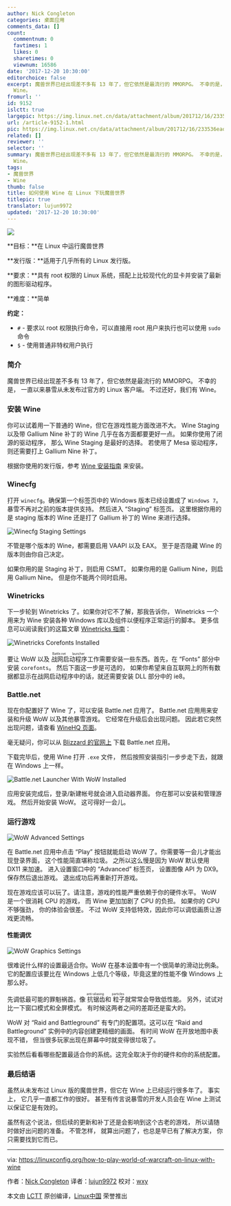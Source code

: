 ```yaml
---
author: Nick Congleton
categories: 桌面应用
comments_data: []
count:
  commentnum: 0
  favtimes: 1
  likes: 0
  sharetimes: 0
  viewnum: 16586
date: '2017-12-20 10:30:00'
editorchoice: false
excerpt: 魔兽世界已经出现差不多有 13 年了，但它依然是最流行的 MMORPG。 不幸的是， 一直以来暴雪从未发布过官方的 Linux 客户端。 不过还好，我们有
  Wine。
fromurl: ''
id: 9152
islctt: true
largepic: https://img.linux.net.cn/data/attachment/album/201712/16/233536eaokjqp37y5m83qy.jpg
url: /article-9152-1.html
pic: https://img.linux.net.cn/data/attachment/album/201712/16/233536eaokjqp37y5m83qy.jpg.thumb.jpg
related: []
reviewer: ''
selector: ''
summary: 魔兽世界已经出现差不多有 13 年了，但它依然是最流行的 MMORPG。 不幸的是， 一直以来暴雪从未发布过官方的 Linux 客户端。 不过还好，我们有
  Wine。
tags:
- 魔兽世界
- Wine
thumb: false
title: 如何使用 Wine 在 Linux 下玩魔兽世界
titlepic: true
translator: lujun9972
updated: '2017-12-20 10:30:00'
---
```


![](/data/attachment/album/201712/16/233536eaokjqp37y5m83qy.jpg)


**目标：**在 Linux 中运行魔兽世界


**发行版：**适用于几乎所有的 Linux 发行版。


**要求：**具有 root 权限的 Linux 系统，搭配上比较现代化的显卡并安装了最新的图形驱动程序。


**难度：**简单


**约定：**


* `#` - 要求以 root 权限执行命令，可以直接用 root 用户来执行也可以使用 `sudo` 命令
* `$` - 使用普通非特权用户执行


### 简介


魔兽世界已经出现差不多有 13 年了，但它依然是最流行的 MMORPG。 不幸的是， 一直以来暴雪从未发布过官方的 Linux 客户端。 不过还好，我们有 Wine。


### 安装 Wine


你可以试着用一下普通的 Wine，但它在游戏性能方面改进不大。 Wine Staging 以及带 Gallium Nine 补丁的 Wine 几乎在各方面都要更好一点。 如果你使用了闭源的驱动程序， 那么 Wine Staging 是最好的选择。 若使用了 Mesa 驱动程序， 则还需要打上 Gallium Nine 补丁。


根据你使用的发行版，参考 [Wine 安装指南](https://linuxconfig.org/installing-wine) 来安装。


### Winecfg


打开 `winecfg`。确保第一个标签页中的 Windows 版本已经设置成了 `Windows 7`。 暴雪不再对之前的版本提供支持。 然后进入 “Staging” 标签页。 这里根据你用的是 staging 版本的 Wine 还是打了 Gallium 补丁的 Wine 来进行选择。


![Winecfg Staging Settings](/data/attachment/album/201712/16/233546h0wdsieyibdh2ity.jpg)


不管是哪个版本的 Wine，都需要启用 VAAPI 以及 EAX。 至于是否隐藏 Wine 的版本则由你自己决定。


如果你用的是 Staging 补丁，则启用 CSMT。 如果你用的是 Gallium Nine，则启用 Gallium Nine。 但是你不能两个同时启用。


### Winetricks


下一步轮到 Winetricks 了。如果你对它不了解，那我告诉你， Winetricks 一个用来为 Wine 安装各种 Windows 库以及组件以便程序正常运行的脚本。 更多信息可以阅读我们的这篇文章 [Winetricks 指南](https://linuxconfig.org/configuring-wine-with-winetricks)：


![Winetricks Corefonts Installed](/data/attachment/album/201712/16/233548h4tomf8em4deo4em.jpg)


要让 WoW 以及<ruby> 战网启动程序 <rt>  Battle.net launcher </rt></ruby>工作需要安装一些东西。首先，在 “Fonts” 部分中安装 `corefonts`。 然后下面这一步是可选的， 如果你希望来自互联网上的所有数据都显示在战网启动程序中的话，就还需要安装 DLL 部分中的 ie8。


### Battle.net


现在你配置好了 Wine 了，可以安装 Battle.net 应用了。 Battle.net 应用用来安装和升级 WoW 以及其他暴雪游戏。 它经常在升级后会出现问题。 因此若它突然出现问题，请查看 [WineHQ 页面](https://appdb.winehq.org/objectManager.php?sClass=version&iId=28855&iTestingId=98594)。


毫无疑问，你可以从 [Blizzard 的官网上](http://us.battle.net/en/app/) 下载 Battle.net 应用。


下载完毕后，使用 Wine 打开 `.exe` 文件， 然后按照安装指引一步步走下去，就跟在 Windows 上一样。


![Battle.net Launcher With WoW Installed](/data/attachment/album/201712/16/233548spu1mfup77pp3hq7.jpg)


应用安装完成后，登录/新建帐号就会进入启动器界面。 你在那可以安装和管理游戏。 然后开始安装 WoW。 这可得好一会儿。


### 运行游戏


![WoW Advanced Settings](/data/attachment/album/201712/16/233549vvcr757zvrqnbq5f.jpg)


在 Battle.net 应用中点击 “Play” 按钮就能启动 WoW 了。你需要等一会儿才能出现登录界面， 这个性能简直堪称垃圾。 之所以这么慢是因为 WoW 默认使用 DX11 来加速。 进入设置窗口中的 “Advanced” 标签页， 设置图像 API 为 DX9。 保存然后退出游戏。 退出成功后再重新打开游戏。


现在游戏应该可以玩了。请注意，游戏的性能严重依赖于你的硬件水平。 WoW 是一个很消耗 CPU 的游戏， 而 Wine 更加加剧了 CPU 的负担。 如果你的 CPU 不够强劲， 你的体验会很差。 不过 WoW 支持低特效，因此你可以调低画质让游戏更流畅。


#### 性能调优


![WoW Graphics Settings](/data/attachment/album/201712/16/233549glnlc6u2tlnl6sxj.jpg)


很难说什么样的设置最适合你。WoW 在基本设置中有一个很简单的滑动比例条。 它的配置应该要比在 Windows 上低几个等级，毕竟这里的性能不像 Windows 上那么好。


先调低最可能的罪魁祸首。像<ruby> 抗锯齿 <rt>  anti-aliasing </rt></ruby>和<ruby> 粒子 <rt>  particles </rt></ruby>就常常会导致低性能。 另外，试试对比一下窗口模式和全屏模式。 有时候这两者之间的差距还是蛮大的。


WoW 对 “Raid and Battleground” 有专门的配置项。这可以在 “Raid and Battleground” 实例中的内容创建更精细的画面。 有时间 WoW 在开放地图中表现不错， 但当很多玩家出现在屏幕中时就变得很垃圾了。


实验然后看看哪些配置最适合你的系统。这完全取决于你的硬件和你的系统配置。


### 最后结语


虽然从未发布过 Linux 版的魔兽世界，但它在 Wine 上已经运行很多年了。 事实上， 它几乎一直都工作的很好。 甚至有传言说暴雪的开发人员会在 Wine 上测试以保证它是有效的。


虽然有这个说法，但后续的更新和补丁还是会影响到这个古老的游戏， 所以请随时做好出问题的准备。 不管怎样， 就算出问题了，也总是早已有了解决方案， 你只需要找到它而已。




---


via: <https://linuxconfig.org/how-to-play-world-of-warcraft-on-linux-with-wine>


作者：[Nick Congleton](https://linuxconfig.org) 译者：[lujun9972](https://github.com/lujun9972) 校对：[wxy](https://github.com/wxy)


本文由 [LCTT](https://github.com/LCTT/TranslateProject) 原创编译，[Linux中国](https://linux.cn/) 荣誉推出